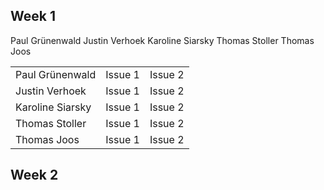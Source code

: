 ## Week 1
Paul Grünenwald 
Justin Verhoek 
Karoline Siarsky 
Thomas Stoller
Thomas Joos 

<table>
    <tbody>
        <tr>
            <td>Paul Grünenwald </td>
            <td>Issue 1</td>
            <td>Issue 2</td>
        </tr>
        <tr>
            <td>Justin Verhoek </td>
            <td>Issue 1</td>
            <td>Issue 2</td>
        </tr>
        <tr>
            <td>Karoline Siarsky</td>
            <td>Issue 1</td>
            <td>Issue 2</td>
        </tr>
        <tr>
            <td>Thomas Stoller</td>
            <td>Issue 1</td>
            <td>Issue 2</td>
        </tr>
        <tr>
            <td>Thomas Joos</td>
            <td>Issue 1</td>
            <td>Issue 2</td>
        </tr>
    </tbody>
</table>

## Week 2
